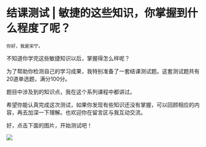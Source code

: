 # 结课测试 | 敏捷的这些知识，你掌握到什么程度了呢？

    你好，我是宋宁。

不知道你学完这些敏捷知识以后，掌握得怎么样呢？

为了帮助你检测自己的学习成果，我特别准备了一套结课测试题。这套测试题共有20道单选题，满分100分。

题目中涉及到的知识点，我在这个系列课程中都讲过。

希望你能认真完成这次测试，如果你发现有些知识还没有掌握，可以回顾相应的内容，再去加深一下理解。也欢迎你在留言区与我互动交流。

好，点击下面的图片，开始测试吧！

[![](https://static001.geekbang.org/resource/image/28/a4/28d1be62669b4f3cc01c36466bf811a4.png?wh=1142*201)](http://time.geekbang.org/quiz/intro?act_id=160&exam_id=357)
    